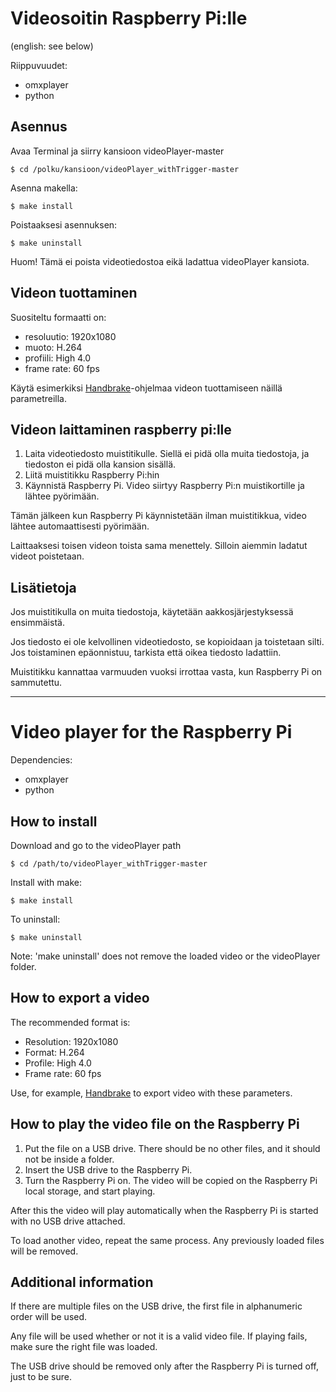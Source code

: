 # Videosoitin Raspberry Pi:lle
(english: see below)


Riippuvuudet:
* omxplayer
* python


## Asennus


Avaa Terminal ja siirry kansioon videoPlayer-master

	$ cd /polku/kansioon/videoPlayer_withTrigger-master

Asenna makella:

	$ make install

Poistaaksesi asennuksen:

	$ make uninstall

Huom! Tämä ei poista videotiedostoa eikä ladattua videoPlayer kansiota.


## Videon tuottaminen


Suositeltu formaatti on:

* resoluutio: 	1920x1080
* muoto: 	H.264
* profiili: 	High 4.0
* frame rate: 	60 fps

Käytä esimerkiksi [Handbrake](https://handbrake.fr/)-ohjelmaa videon tuottamiseen näillä parametreilla.


## Videon laittaminen raspberry pi:lle

1. Laita videotiedosto muistitikulle. Siellä ei pidä olla muita tiedostoja, ja tiedoston ei pidä olla kansion sisällä.
2. Liitä muistitikku Raspberry Pi:hin
3. Käynnistä Raspberry Pi.
Video siirtyy Raspberry Pi:n muistikortille ja lähtee pyörimään.

Tämän jälkeen kun Raspberry Pi käynnistetään ilman muistitikkua, video lähtee automaattisesti pyörimään.

Laittaaksesi toisen videon toista sama menettely. Silloin aiemmin ladatut videot poistetaan.


## Lisätietoja

Jos muistitikulla on muita tiedostoja, käytetään aakkosjärjestyksessä ensimmäistä.

Jos tiedosto ei ole kelvollinen videotiedosto, se kopioidaan ja toistetaan silti. Jos toistaminen epäonnistuu, tarkista että oikea tiedosto ladattiin.

Muistitikku kannattaa varmuuden vuoksi irrottaa vasta, kun Raspberry Pi on sammutettu.


*****************************************************************************************************


# Video player for the Raspberry Pi


Dependencies:
* omxplayer
* python


## How to install


Download and go to the videoPlayer path
	
	$ cd /path/to/videoPlayer_withTrigger-master
	
Install with make:

	$ make install

To uninstall:

	$ make uninstall

Note: 'make uninstall' does not remove the loaded video or the videoPlayer folder.


## How to export a video


The recommended format is:
* Resolution:	1920x1080
* Format:	H.264
* Profile:	High 4.0
* Frame rate:	60 fps

Use, for example, [Handbrake](https://handbrake.fr/) to export video with these parameters.


## How to play the video file on the Raspberry Pi

1. Put the file on a USB drive. There should be no other files, and it should not be inside a folder.
2. Insert the USB drive to the Raspberry Pi.
3. Turn the Raspberry Pi on. The video will be copied on the Raspberry Pi local storage, and start playing.

After this the video will play automatically when the Raspberry Pi is started with no USB drive attached.

To load another video, repeat the same process. Any previously loaded files will be removed.


## Additional information

If there are multiple files on the USB drive, the first file in alphanumeric order will be used.

Any file will be used whether or not it is a valid video file. If playing fails, make sure the right file was loaded.

The USB drive should be removed only after the Raspberry Pi is turned off, just to be sure.
